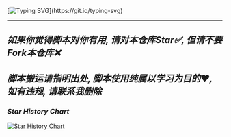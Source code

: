 [![Typing SVG](https://readme-typing-svg.herokuapp.com?color=%2336BCF7&center=true&vCenter=true&width=600&lines=Hi+there+👋,+I+am+yuheng.)](https://git.io/typing-svg)

---
  *如果你觉得脚本对你有用, 请对本仓库Star✅, 但请不要Fork本仓库❌*  
---
  *脚本搬运请指明出处, 脚本使用纯属以学习为目的❤️, 如有违规, 请联系我删除* 
---
### *Star History Chart*
[![Star History Chart](https://api.star-history.com/svg?repos=yuheng0101/X&type=Date)](https://star-history.com/#yuheng0101/X&Date)
